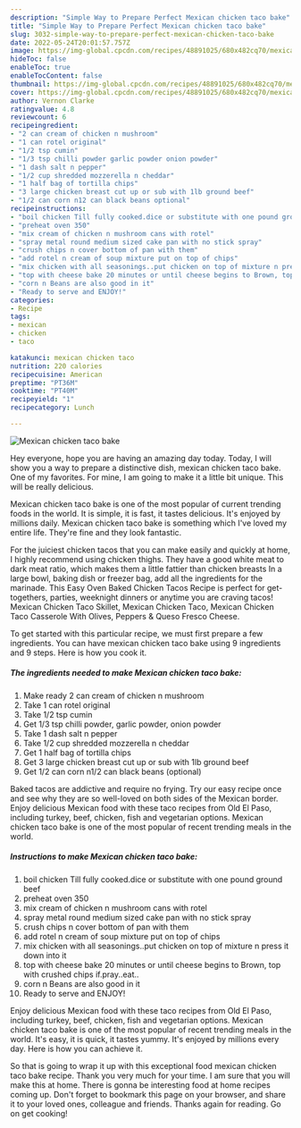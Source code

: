 ```yaml
---
description: "Simple Way to Prepare Perfect Mexican chicken taco bake"
title: "Simple Way to Prepare Perfect Mexican chicken taco bake"
slug: 3032-simple-way-to-prepare-perfect-mexican-chicken-taco-bake
date: 2022-05-24T20:01:57.757Z
image: https://img-global.cpcdn.com/recipes/48891025/680x482cq70/mexican-chicken-taco-bake-recipe-main-photo.jpg
hideToc: false
enableToc: true
enableTocContent: false
thumbnail: https://img-global.cpcdn.com/recipes/48891025/680x482cq70/mexican-chicken-taco-bake-recipe-main-photo.jpg
cover: https://img-global.cpcdn.com/recipes/48891025/680x482cq70/mexican-chicken-taco-bake-recipe-main-photo.jpg
author: Vernon Clarke
ratingvalue: 4.8
reviewcount: 6
recipeingredient:
- "2 can cream of chicken n mushroom"
- "1 can rotel original"
- "1/2 tsp cumin"
- "1/3 tsp chilli powder garlic powder onion powder"
- "1 dash salt n pepper"
- "1/2 cup shredded mozzerella n cheddar"
- "1 half bag of tortilla chips"
- "3 large chicken breast cut up or sub with 1lb ground beef"
- "1/2 can corn n12 can black beans optional"
recipeinstructions:
- "boil chicken Till fully cooked.dice or substitute with one pound ground beef"
- "preheat oven 350"
- "mix cream of chicken n mushroom cans with rotel"
- "spray metal round medium sized cake pan with no stick spray"
- "crush chips n cover bottom of pan with them"
- "add rotel n cream of soup mixture put on top of chips"
- "mix chicken with all seasonings..put chicken on top of mixture n press it down into it"
- "top with cheese bake 20 minutes or until cheese begins to Brown, top with crushed chips if.pray..eat.."
- "corn n Beans are also good in it"
- "Ready to serve and ENJOY!"
categories:
- Recipe
tags:
- mexican
- chicken
- taco

katakunci: mexican chicken taco 
nutrition: 220 calories
recipecuisine: American
preptime: "PT36M"
cooktime: "PT40M"
recipeyield: "1"
recipecategory: Lunch

---
```



![Mexican chicken taco bake](https://img-global.cpcdn.com/recipes/48891025/680x482cq70/mexican-chicken-taco-bake-recipe-main-photo.jpg)

Hey everyone, hope you are having an amazing day today. Today, I will show you a way to prepare a distinctive dish, mexican chicken taco bake. One of my favorites. For mine, I am going to make it a little bit unique. This will be really delicious.

Mexican chicken taco bake is one of the most popular of current trending foods in the world. It is simple, it is fast, it tastes delicious. It's enjoyed by millions daily. Mexican chicken taco bake is something which I've loved my entire life. They're fine and they look fantastic.

For the juiciest chicken tacos that you can make easily and quickly at home, I highly recommend using chicken thighs. They have a good white meat to dark meat ratio, which makes them a little fattier than chicken breasts In a large bowl, baking dish or freezer bag, add all the ingredients for the marinade. This Easy Oven Baked Chicken Tacos Recipe is perfect for get-togethers, parties, weeknight dinners or anytime you are craving tacos! Mexican Chicken Taco Skillet, Mexican Chicken Taco, Mexican Chicken Taco Casserole With Olives, Peppers & Queso Fresco Cheese.


To get started with this particular recipe, we must first prepare a few ingredients. You can have mexican chicken taco bake using 9 ingredients and 9 steps. Here is how you cook it.

<!--inarticleads1-->

##### The ingredients needed to make Mexican chicken taco bake:

1. Make ready 2 can cream of chicken n mushroom
1. Take 1 can rotel original
1. Take 1/2 tsp cumin
1. Get 1/3 tsp chilli powder, garlic powder, onion powder
1. Take 1 dash salt n pepper
1. Take 1/2 cup shredded mozzerella n cheddar
1. Get 1 half bag of tortilla chips
1. Get 3 large chicken breast cut up or sub with 1lb ground beef
1. Get 1/2 can corn n1/2 can black beans (optional)


Baked tacos are addictive and require no frying. Try our easy recipe once and see why they are so well-loved on both sides of the Mexican border. Enjoy delicious Mexican food with these taco recipes from Old El Paso, including turkey, beef, chicken, fish and vegetarian options. Mexican chicken taco bake is one of the most popular of recent trending meals in the world. 

<!--inarticleads2-->

##### Instructions to make Mexican chicken taco bake:

1. boil chicken Till fully cooked.dice or substitute with one pound ground beef
1. preheat oven 350
1. mix cream of chicken n mushroom cans with rotel
1. spray metal round medium sized cake pan with no stick spray
1. crush chips n cover bottom of pan with them
1. add rotel n cream of soup mixture put on top of chips
1. mix chicken with all seasonings..put chicken on top of mixture n press it down into it
1. top with cheese bake 20 minutes or until cheese begins to Brown, top with crushed chips if.pray..eat..
1. corn n Beans are also good in it
1. Ready to serve and ENJOY!

Enjoy delicious Mexican food with these taco recipes from Old El Paso, including turkey, beef, chicken, fish and vegetarian options. Mexican chicken taco bake is one of the most popular of recent trending meals in the world. It&#39;s easy, it is quick, it tastes yummy. It&#39;s enjoyed by millions every day. Here is how you can achieve it. 

So that is going to wrap it up with this exceptional food mexican chicken taco bake recipe. Thank you very much for your time. I am sure that you will make this at home. There is gonna be interesting food at home recipes coming up. Don't forget to bookmark this page on your browser, and share it to your loved ones, colleague and friends. Thanks again for reading. Go on get cooking!
